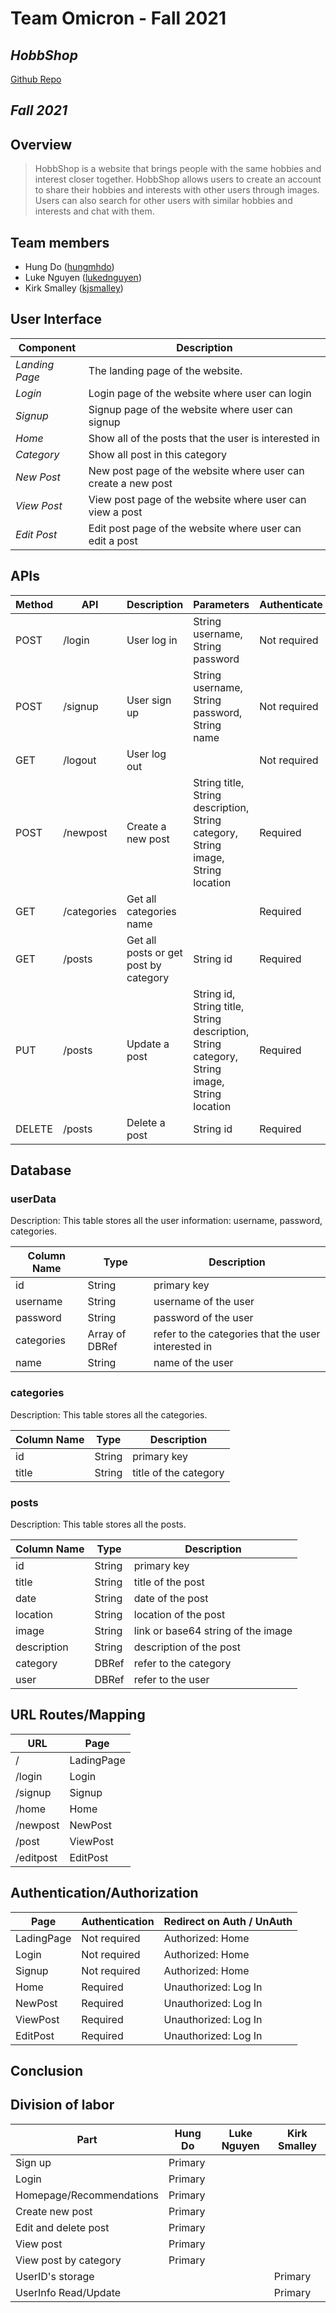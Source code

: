 # Team Omicron - Fall 2021

## _HobbShop_

[Github Repo](https://github.com/cs326-f21-omicron/cs326-final-omicron)

## _Fall 2021_

## Overview

> HobbShop is a website that brings people with the same hobbies and interest closer together. HobbShop allows users to create an account to share their hobbies and interests with other users through images. Users can also search for other users with similar hobbies and interests and chat with them.

## Team members

-   Hung Do ([hungmhdo](https://github.com/hungmhdo))
-   Luke Nguyen ([lukednguyen](https://github.com/lukednguyen))
-   Kirk Smalley ([kjsmalley](https://github.com/kjsmalley))

## User Interface

| Component      | Description                                                   |
| -------------- | ------------------------------------------------------------- |
| _Landing Page_ | The landing page of the website.                              |
| _Login_        | Login page of the website where user can login                |
| _Signup_       | Signup page of the website where user can signup              |
| _Home_         | Show all of the posts that the user is interested in          |
| _Category_     | Show all post in this category                                |
| _New Post_     | New post page of the website where user can create a new post |
| _View Post_    | View post page of the website where user can view a post      |
| _Edit Post_    | Edit post page of the website where user can edit a post      |

## APIs

| Method | API         | Description                           | Parameters                                                                                  | Authenticate |
| ------ | ----------- | ------------------------------------- | ------------------------------------------------------------------------------------------- | ------------ |
| POST   | /login      | User log in                           | String username, String password                                                            | Not required |
| POST   | /signup     | User sign up                          | String username, String password, String name                                               | Not required |
| GET    | /logout     | User log out                          |                                                                                             | Not required |
| POST   | /newpost    | Create a new post                     | String title, String description, String category, String image, String location            | Required     |
| GET    | /categories | Get all categories name               |                                                                                             | Required     |
| GET    | /posts      | Get all posts or get post by category | String id                                                                                   | Required     |
| PUT    | /posts      | Update a post                         | String id, String title, String description, String category, String image, String location | Required     |
| DELETE | /posts      | Delete a post                         | String id                                                                                   | Required     |

## Database

### userData

Description: This table stores all the user information: username, password, categories.

| Column Name | Type           | Description                                         |
| ----------- | -------------- | --------------------------------------------------- |
| id          | String         | primary key                                         |
| username    | String         | username of the user                                |
| password    | String         | password of the user                                |
| categories  | Array of DBRef | refer to the categories that the user interested in |
| name        | String         | name of the user                                    |

### categories

Description: This table stores all the categories.

| Column Name | Type   | Description           |
| ----------- | ------ | --------------------- |
| id          | String | primary key           |
| title       | String | title of the category |

### posts

Description: This table stores all the posts.

| Column Name | Type   | Description                        |
| ----------- | ------ | ---------------------------------- |
| id          | String | primary key                        |
| title       | String | title of the post                  |
| date        | String | date of the post                   |
| location    | String | location of the post               |
| image       | String | link or base64 string of the image |
| description | String | description of the post            |
| category    | DBRef  | refer to the category              |
| user        | DBRef  | refer to the user                  |

## URL Routes/Mapping

| URL       | Page       |
| --------- | ---------- |
| /         | LadingPage |
| /login    | Login      |
| /signup   | Signup     |
| /home     | Home       |
| /newpost  | NewPost    |
| /post     | ViewPost   |
| /editpost | EditPost   |

## Authentication/Authorization

| Page       | Authentication | Redirect on Auth / UnAuth |
| ---------- | -------------- | ------------------------- |
| LadingPage | Not required   | Authorized: Home          |
| Login      | Not required   | Authorized: Home          |
| Signup     | Not required   | Authorized: Home          |
| Home       | Required       | Unauthorized: Log In      |
| NewPost    | Required       | Unauthorized: Log In      |
| ViewPost   | Required       | Unauthorized: Log In      |
| EditPost   | Required       | Unauthorized: Log In      |

## Conclusion

## Division of labor

| Part                     | Hung Do | Luke Nguyen | Kirk Smalley |
| ------------------------ | ------- | ----------- | ------------ |
| Sign up                  | Primary |             |              |
| Login                    | Primary |             |              |
| Homepage/Recommendations | Primary |             |              |
| Create new post          | Primary |             |              |
| Edit and delete post     | Primary |             |              |
| View post                | Primary |             |              |
| View post by category    | Primary |             |              |
| UserID's storage         |         |             | Primary      |
| UserInfo Read/Update     |         |             | Primary      |
